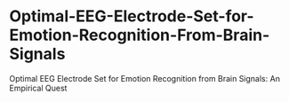# Optimal-EEG-Electrode-Set-for-Emotion-Recognition-From-Brain-Signals
Optimal EEG Electrode Set for Emotion Recognition from Brain Signals: An Empirical Quest
